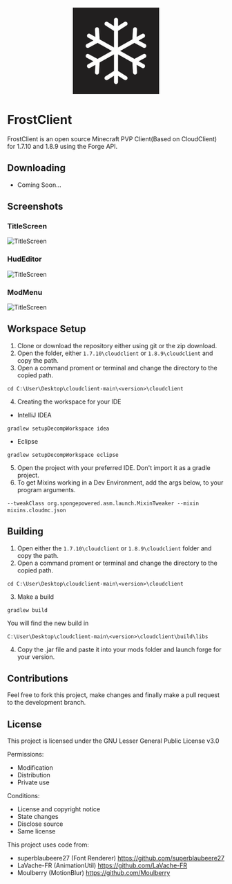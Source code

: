 
<p align="center">
  <img src="/screenshots/FrostLogoV2.png" alt="Logo" width="200" height="200">
</p>


# FrostClient
FrostClient is an open source Minecraft PVP Client(Based on CloudClient) for 1.7.10 and 1.8.9 using the Forge API.

## Downloading
- Coming Soon...

## Screenshots
### TitleScreen
![TitleScreen](https://media.discordapp.net/attachments/1117324391869595680/1122617589688979496/image.png?width=1154&height=610)

### HudEditor
![TitleScreen](https://media.discordapp.net/attachments/1117324391869595680/1122617883822936106/image.png?width=1157&height=610)

### ModMenu
![TitleScreen](https://media.discordapp.net/attachments/1117324391869595680/1122618027217780827/image.png?width=1149&height=610)

## Workspace Setup
1. Clone or download the repository either using git or the zip download.
2. Open the folder, either `1.7.10\cloudclient` or `1.8.9\cloudclient` and copy the path.
3. Open a command proment or terminal and change the directory to the copied path.
```
cd C:\User\Desktop\cloudclient-main\<version>\cloudclient
```
4. Creating the workspace for your IDE <br>
- IntelliJ IDEA
```
gradlew setupDecompWorkspace idea
```
- Eclipse
```
gradlew setupDecompWorkspace eclipse
```
5. Open the project with your preferred IDE. Don't import it as a gradle project.
6. To get Mixins working in a Dev Environment, add the args below, to your program arguments.
```
--tweakClass org.spongepowered.asm.launch.MixinTweaker --mixin mixins.cloudmc.json
```

## Building
1. Open either the `1.7.10\cloudclient` or `1.8.9\cloudclient` folder and copy the path.
2. Open a command proment or terminal and change the directory to the copied path.
```
cd C:\User\Desktop\cloudclient-main\<version>\cloudclient
```
3. Make a build
```
gradlew build
```
You will find the new build in
```
C:\User\Desktop\cloudclient-main\<version>\cloudclient\build\libs
```
4. Copy the .jar file and paste it into your mods folder and launch forge for your version.

## Contributions
Feel free to fork this project, make changes and finally make a pull request to the development branch.

## License
This project is licensed under the GNU Lesser General Public License v3.0

Permissions:
- Modification 
- Distribution 
- Private use

Conditions:
- License and copyright notice
- State changes 
- Disclose source
- Same license 

This project uses code from:
- superblaubeere27 (Font Renderer) https://github.com/superblaubeere27
- LaVache-FR (AnimationUtil) https://github.com/LaVache-FR
- Moulberry (MotionBlur) https://github.com/Moulberry
